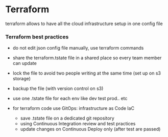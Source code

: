 # Terraform
terraform allows to have all the cloud infrastructure setup in one config file

### Terraform best practices

* do not edit json config file manually, use  terraform commands
* share the terraform.tstate file in a shared place so every team member can update
* lock the file to avoid two people writing at the same time (set up on s3 storage)
* backup the file (with version control on s3)
* use one .tstate file for each env like dev test prod.. etc

* for terraform code   use    GitOps: infrastructure as Code  IaC
    * save .tstate file on a dedicated git repository
    * using Continuous Integration review and test practices
    * update changes on Continuous Deploy only (after test are passed)
